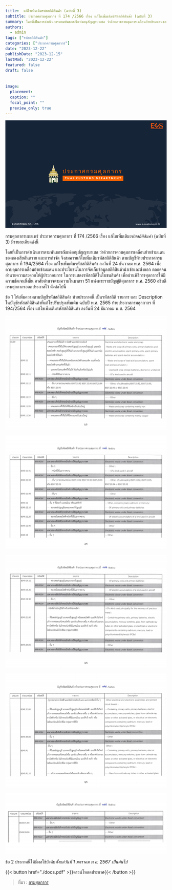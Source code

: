 ```yaml
---
title: 	แก้ไขเพิ่มเติมรหัสสถิติสินค้า (ฉบับที่ 3)
subtitle: ประกาศกรมศุลกากร ที่ 174 /2566 เรื่อง แก้ไขเพิ่มเติมรหัสสถิติสินค้า (ฉบับที่ 3) 
summary: โดยที่เป็นการดำเนินการตามพันธกรณีแห่งอนุสัญญาบาเซล ว่าด้วยการควบคุมการเคลื่อนย้ายข้ามแดนของของเสียอันตราย และการกำจัด จึงสมควรแก้ไขเพิ่มเติมรหัสสถิติสินค้า
authors:
  - admin
tags: ["รหัสสถิติสินค้า"]
categories: ["ประกาศกรมศุลกากร"]
date: "2023-12-22"
publishDate: "2023-12-15"
lastMod: "2023-12-22"
featured: false
draft: false


image:
  placement:
  caption: ""
  focal_point: ""
  preview_only: true
---
```


![](featured.png)




กรมศุลกากรเผยแพร่ ประกาศกรมศุลกากร ที่ 174 /2566 เรื่อง แก้ไขเพิ่มเติม*รหัสสถิติสินค้า* (ฉบับที่ 3) มีรายละเอียดดังนี้ 

โดยที่เป็นการดำเนินการตามพันธกรณีแห่งอนุสัญญาบาเซล ว่าด้วยการควบคุมการเคลื่อนย้ายข้ามแดนของของเสียอันตราย และการกำจัด จึงสมควรแก้ไขเพิ่มเติมรหัสสถิติสินค้า ตามบัญชีท้ายประกาศกรมศุลกากร ที่ 194/2564 เรื่อง แก้ไขเพิ่มเติมรหัสสถิติสินค้า ลงวันที่ 24 ธันวาคม พ.ศ. 2564 เพื่อควบคุมการเคลื่อนย้ายข้ามแดน และประโยชน์ในการจัดเก็บข้อมูลสถิติสินค้านำเข้าและส่งออก ตลอดจนอำนวยความสะดวกให้ผู้ประกอบการ ในการแสดงรหัสสถิติในใบขนสินค้า เพื่อผ่านพิธีการศุลกากรให้มีความชัดเจนยิ่งขึ้น อาศัยอำนาจตามความในมาตรา 51 แห่งพระราชบัญญัติศุลกากร พ.ศ. 2560 อธิบดีกรมศุลกากรออกประกาศไว้ ดังต่อไปนี้

ข้อ 1 ให้เพิ่มความตามบัญชีรหัสสถิติสินค้า ท้ายประกาศนี้ เป็นรหัสสถิติ รายการ และ Description ในบัญชีรหัสสถิติสินค้าที่แก้ไขปรับปรุงเพิ่มเติม ฉบับปี พ.ศ. 2565 ท้ายประกาศกรมศุลกากร ที่ 194/2564 เรื่อง แก้ไขเพิ่มเติมรหัสสถิติสินค้า ลงวันที่ 24 ธันวาคม พ.ศ. 2564 

![](./img/docspng_Page2.png)

![](./img/docspng_Page3.png)

![](./img/docspng_Page4.png)

![](./img/docspng_Page5.png)

![](./img/docspng_Page6.png)

ข้อ 2 ประกาศนี้ให้มีผลใช้บังคับ*ตั้งแต่วันที่ 1 มกราคม พ.ศ. 2567 เป็นต้นไป*








{{< button href="./docs.pdf" >}}ดาวน์โหลดประกาศ{{< /button >}}

> ที่มา : [กรมศุลกากร](https://www.customs.go.th/cont_strc_download_with_docno_date.php?lang=th&top_menu=menu_homepage&current_id=14232932414d505f48464a4f464b4a)
